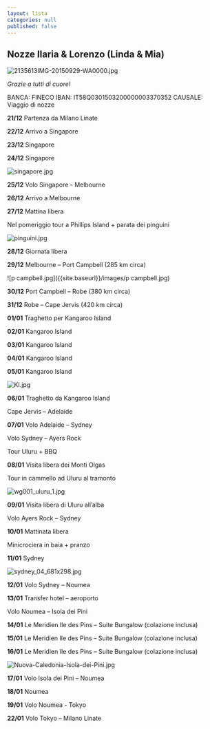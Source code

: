 ```yaml
---
layout: lista
categories: null
published: false
---
```


## Nozze Ilaria & Lorenzo (Linda & Mia)

![2135613IMG-20150929-WA0000.jpg]({{site.baseurl}}/images/2135613IMG-20150929-WA0000.jpg)

_Grazie a tutti di cuore!_

BANCA: FINECO
IBAN: IT58Q0301503200000003370352
CAUSALE: Viaggio di nozze

 
**21/12** Partenza da Milano Linate 

**22/12** Arrivo a Singapore 

**23/12** Singapore 

**24/12** Singapore

![singapore.jpg]({{site.baseurl}}/images/singapore.jpg)

**25/12** Volo Singapore  - Melbourne 

**26/12** Arrivo a Melbourne 

**27/12** Mattina libera 

Nel pomeriggio tour a Phillips Island + parata dei pinguini 

![pinguini.jpg]({{site.baseurl}}/images/pinguini.jpg)

**28/12** Giornata libera

**29/12** Melbourne – Port Campbell  (285 km circa)

![p campbell.jpg]({{site.baseurl}}/images/p campbell.jpg)

**30/12** Port Campbell – Robe  (380 km circa)

**31/12** Robe – Cape Jervis (420 km circa) 

**01/01** Traghetto per Kangaroo Island 

**02/01** Kangaroo Island 

**03/01** Kangaroo Island 

**04/01** Kangaroo Island 

**05/01** Kangaroo Island 

![KI.jpg]({{site.baseurl}}/images/KI.jpg)

**06/01** Traghetto da Kangaroo Island 

Cape Jervis – Adelaide

**07/01** Volo Adelaide – Sydney   

Volo Sydney – Ayers Rock 

Tour Uluru  + BBQ 

**08/01** Visita libera dei Monti Olgas 

Tour in cammello ad Uluru al tramonto 

![wg001_uluru_1.jpg]({{site.baseurl}}/images/wg001_uluru_1.jpg)

**09/01** Visita libera di Uluru all’alba 

Volo Ayers Rock – Sydney 

**10/01** Mattinata libera 

Minicrociera in baia + pranzo

**11/01** Sydney

![sydney_04_681x298.jpg]({{site.baseurl}}/images/sydney_04_681x298.jpg)

**12/01** Volo Sydney – Noumea  

**13/01** Transfer hotel – aeroporto 

Volo Noumea – Isola dei Pini 

**14/01** Le Meridien Ile des Pins – Suite Bungalow (colazione inclusa)

**15/01** Le Meridien Ile des Pins – Suite Bungalow (colazione inclusa)

**16/01** Le Meridien Ile des Pins – Suite Bungalow (colazione inclusa)

![Nuova-Caledonia-Isola-dei-Pini.jpg]({{site.baseurl}}/images/Nuova-Caledonia-Isola-dei-Pini.jpg)

**17/01** Volo Isola dei Pini – Noumea 

**18/01** Noumea 

**19/01** Volo Noumea - Tokyo   

**22/01** Volo Tokyo – Milano Linate
		  

		  

